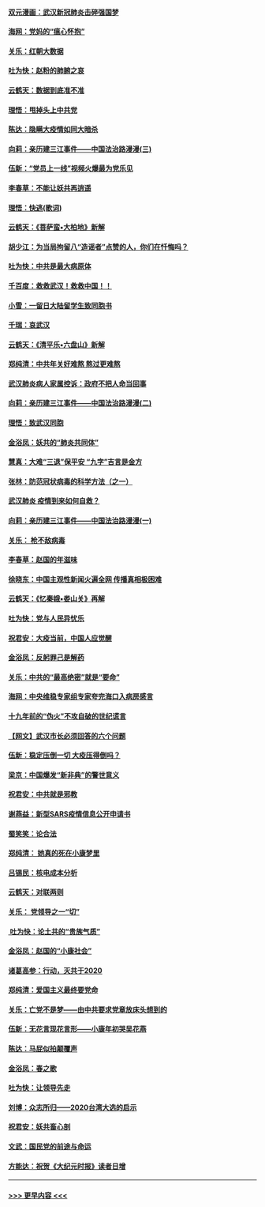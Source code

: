 #### [双元漫画：武汉新冠肺炎击碎强国梦](../pages/nsc993/n11843320.md?t=02050501) 
#### [海网：党妈的“瘟心怀抱”](../pages/nsc993/n11840740.md?t=02050501) 
#### [关乐：红朝大数据](../pages/nsc993/n11840675.md?t=02050501) 
#### [吐为快：赵粉的肺腑之哀](../pages/nsc993/n11840618.md?t=02050501) 
#### [云鹤天：数据到底准不准](../pages/nsc993/n11840325.md?t=02050501) 
#### [理悟：甩掉头上中共党](../pages/nsc993/n11838826.md?t=02050501) 
#### [陈达：隐瞒大疫情如同大暗杀](../pages/nsc993/n11838771.md?t=02050501) 
#### [向莉：亲历建三江事件——中国法治路漫漫(三)](../pages/nsc993/n11831825.md?t=02050501) 
#### [伍新：“党员上一线”视频火爆最为党乐见](../pages/nsc993/n11838200.md?t=02050501) 
#### [李春草：不能让妖共再逍遥](../pages/nsc993/n11838102.md?t=02050501) 
#### [理悟：快逃(歌词)](../pages/nsc993/n11838083.md?t=02050501) 
#### [云鹤天：《菩萨蛮▪大柏地》新解](../pages/nsc993/n11838059.md?t=02050501) 
#### [胡少江：为当局拘留八“造谣者”点赞的人，你们在忏悔吗？](../pages/nsc993/n11836801.md?t=02050501) 
#### [吐为快：中共是最大病原体](../pages/nsc993/n11836748.md?t=02050501) 
#### [千百度：救救武汉！救救中国！！](../pages/nsc993/n11836145.md?t=02050501) 
#### [小雪：一留日大陆留学生致同胞书](../pages/nsc993/n11834624.md?t=02050501) 
#### [千瑞：哀武汉](../pages/nsc993/n11833647.md?t=02050501) 
#### [云鹤天：《清平乐▪六盘山》新解](../pages/nsc993/n11833611.md?t=02050501) 
#### [郑纯清：中共年关好难熬 熬过更难熬](../pages/nsc993/n11833489.md?t=02050501) 
#### [武汉肺炎病人家属控诉：政府不把人命当回事](../pages/nsc993/n11833205.md?t=02050501) 
#### [向莉：亲历建三江事件——中国法治路漫漫(二)](../pages/nsc993/n11829102.md?t=02050501) 
#### [理悟：致武汉同胞](../pages/nsc993/n11831522.md?t=02050501) 
#### [金浴凤：妖共的“肺炎共同体”](../pages/nsc993/n11829448.md?t=02050501) 
#### [慧真：大难“三退”保平安 “九字”吉言是金方](../pages/nsc993/n11829501.md?t=02050501) 
#### [张林：防范冠状病毒的科学方法（之一）](../pages/nsc993/n11828618.md?t=02050501) 
#### [武汉肺炎 疫情到来如何自救？](../pages/nsc993/n11827632.md?t=02050501) 
#### [向莉：亲历建三江事件——中国法治路漫漫(一)](../pages/nsc993/n11827190.md?t=02050501) 
#### [关乐： 枪不敌病毒](../pages/nsc993/n11826746.md?t=02050501) 
#### [李春草：赵国的年滋味](../pages/nsc993/n11826321.md?t=02050501) 
#### [徐晓东：中国主观性新闻火遍全网 传播真相极困难](../pages/nsc993/n11826508.md?t=02050501) 
#### [云鹤天：《忆秦娥▪娄山关》再解](../pages/nsc993/n11824682.md?t=02050501) 
#### [吐为快：党与人民异忧乐](../pages/nsc993/n11824660.md?t=02050501) 
#### [祝君安：大疫当前，中国人应觉醒](../pages/nsc993/n11821946.md?t=02050501) 
#### [金浴凤：反躬罪己是解药](../pages/nsc993/n11820280.md?t=02050501) 
#### [关乐：中共的“最高绝密”就是“要命”](../pages/nsc993/n11816946.md?t=02050501) 
#### [海网：中央维稳专家组专家夸完海口入病房感言](../pages/nsc993/n11815138.md?t=02050501) 
#### [十九年前的“伪火”不攻自破的世纪谎言](../pages/nsc993/n11813238.md?t=02050501) 
#### [【网文】武汉市长必须回答的六个问题](../pages/nsc993/n11813848.md?t=02050501) 
#### [伍新：稳定压倒一切 大疫压得倒吗？](../pages/nsc993/n11812634.md?t=02050501) 
#### [梁京：中国爆发“新非典”的警世意义](../pages/nsc993/n11812554.md?t=02050501) 
#### [祝君安：中共就是邪教](../pages/nsc993/n11812431.md?t=02050501) 
#### [谢燕益：新型SARS疫情信息公开申请书](../pages/nsc993/n11808840.md?t=02050501) 
#### [蜀笑笑：论合法](../pages/nsc993/n11808064.md?t=02050501) 
#### [郑纯清： 她真的死在小康梦里](../pages/nsc993/n11806623.md?t=02050501) 
#### [吕锡民：核电成本分析](../pages/nsc993/n11806284.md?t=02050501) 
#### [云鹤天：对联两则](../pages/nsc993/n11805957.md?t=02050501) 
#### [关乐： 党领导之一“切”](../pages/nsc993/n11804505.md?t=02050501) 
#### [ 吐为快：论土共的“贵族气质”](../pages/nsc993/n11804490.md?t=02050501) 
#### [金浴凤：赵国的“小康社会”](../pages/nsc993/n11804452.md?t=02050501) 
#### [诸葛高参：行动，灭共于2020](../pages/nsc993/n11804120.md?t=02050501) 
#### [郑纯清：爱国主义最终要党命](../pages/nsc993/n11802197.md?t=02050501) 
#### [关乐：亡党不是梦——由中共要求党章放床头想到的](../pages/nsc993/n11802156.md?t=02050501) 
#### [伍新：无花言现花言形——小康年初哭吴花燕](../pages/nsc993/n11800044.md?t=02050501) 
#### [陈达：马屁似拍颠覆声](../pages/nsc993/n11800010.md?t=02050501) 
#### [金浴凤：春之歌](../pages/nsc993/n11797687.md?t=02050501) 
#### [吐为快：让领导先走](../pages/nsc993/n11797512.md?t=02050501) 
#### [刘博：众志所归——2020台湾大选的启示](../pages/nsc993/n11796878.md?t=02050501) 
#### [祝君安：妖共畜心剖](../pages/nsc993/n11794273.md?t=02050501) 
#### [文武：国民党的前途与命运](../pages/nsc993/n11794198.md?t=02050501) 
#### [方能达：祝贺《大纪元时报》读者日增](../pages/nsc993/n11793807.md?t=02050501) 

----
#### [ >>> 更早内容 <<< ](../indexes/nsc993-earlier.md)
